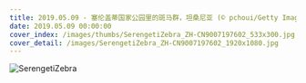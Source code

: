 ```yaml
---
title: 2019.05.09 - 塞伦盖蒂国家公园里的斑马群，坦桑尼亚 (© pchoui/Getty Images)
date: 2019.05.09 00:00:00
cover_index: /images/thumbs/SerengetiZebra_ZH-CN9007197602_533x300.jpg
cover_detail: /images/SerengetiZebra_ZH-CN9007197602_1920x1080.jpg
---
```


![SerengetiZebra](/images/SerengetiZebra_ZH-CN9007197602_1920x1080.jpg)
